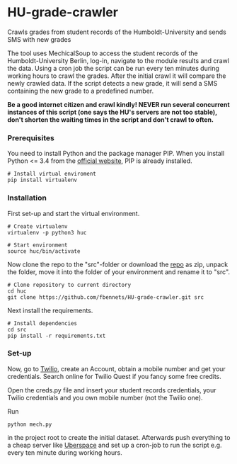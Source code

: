 # HU-grade-crawler
Crawls grades from student records of the Humboldt-University and sends SMS with new grades

The tool uses MechicalSoup to access the student records of the Humboldt-University Berlin, log-in, navigate to the module
results and crawl the data. Using a cron job the script can be run every ten minutes during working hours to crawl the grades.
After the initial crawl it will compare the newly crawled data. If the script detects a new grade, it will send a SMS containing
the new grade to a predefined number.

**Be a good internet citizen and crawl kindly! NEVER run several concurrent instances of this script (one says the HU's servers are not too stable), don't shorten the waiting times in the script and don't crawl to often.**

### Prerequisites

You need to install Python and the package manager PIP. When you install Python <= 3.4 from the [official website](https://www.python.org/downloads/), PIP is already installed.

```
# Install virtual enviroment
pip install virtualenv
```

### Installation

First set-up and start the virtual environment.

```
# Create virtualenv
virtualenv -p python3 huc

# Start environment
source huc/bin/activate

```

Now clone the repo to the "src"-folder or download the [repo](https://github.com/fbennets/HU-grade-crawler) as zip, unpack the folder, move it into the folder of your environment and rename it to "src".

```
# Clone repository to current directory
cd huc
git clone https://github.com/fbennets/HU-grade-crawler.git src

```
Next install the requirements.

```
# Install dependencies
cd src
pip install -r requirements.txt
```

### Set-up

Now, go to [Twilio](https://www.twilio.com), create an Account, obtain a mobile number and get your credentials. Search online for Twilio Quest if you fancy some free credits. 

Open the creds.py file and insert your student records credentials, your Twilio credentials and you own mobile number (not the Twilio one). 

Run 
```
python mech.py 
```
in the project root to create the initial dataset. Afterwards push everything to a cheap server like [Uberspace](https://uberspace.de/en/) and set up a cron-job to run the script e.g. every ten minute during working hours.

